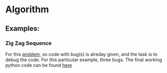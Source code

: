 # Algorithm

## Examples:
### Zig Zag Sequence
For this [problem](https://www.hackerrank.com/challenges/zig-zag-sequence/problem), 
so code with bug(s) is alreday given, and the task is to debug the code. For this 
particular example, three bugs. The final working python code can be found [here](zig_zag_sequence.py)